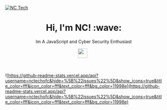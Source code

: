 [![NC Tech](https://github.com/nctechofc/nctechofc/blob/main/img/github-icon.jpg?raw=true)](https://github.com/nctechofc/nctechofc)
<h1 align="center"> Hi, I'm NC! :wave:</h1>
<p align="center">Im A JavaScript and Cyber Security Enthusiast</p>
<p align="center">
<a href="https://www.instagram.com/nc_tech_official"><img height="30" src="https://github.com/nctechofc/nctechofc/blob/main/img/instagram.svg?raw=true"></a>&nbsp;&nbsp;
</p><br/>

![https://github-readme-stats.vercel.app/api?username=nctechofc&hide=%5B%22issues%22%5D&show_icons=true&title_color=fff&icon_color=fff&text_color=fff&bg_color=11998e](https://github-readme-stats.vercel.app/api?username=nctechofc&hide=%5B%22issues%22%5D&show_icons=true&title_color=fff&icon_color=fff&text_color=fff&bg_color=11998e)
